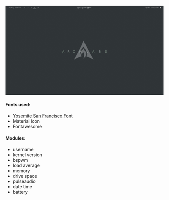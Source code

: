 ![](./screen.png)

#### Fonts used:
- [Yosemite San Francisco Font](https://github.com/supermarin/YosemiteSanFranciscoFont)
- Material Icon
- Fontawesome

#### Modules:
- username
- kernel version
- bspwm
- load average
- memory
- drive space
- pulseaudio
- date time
- battery

